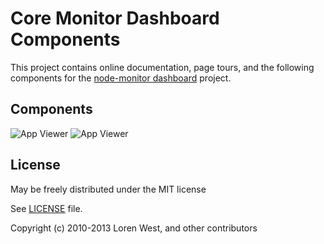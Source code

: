 Core Monitor Dashboard Components
=================================

This project contains online documentation, page tours, and the following components for the [node-monitor dashboard](http://lorenwest.github.io/node-monitor) project.

Components
----------

<img src="http://lorenwest.github.io/node-monitor/img/icons/all_1.png" title="App Viewer">
<img src="http://lorenwest.github.io/node-monitor/img/icons/all_2.png" title="App Viewer">

License
-------

May be freely distributed under the MIT license

See [LICENSE](https://github.com/lorenwest/core-monitor/blob/master/LICENSE) file.

Copyright (c) 2010-2013 Loren West, and other contributors
